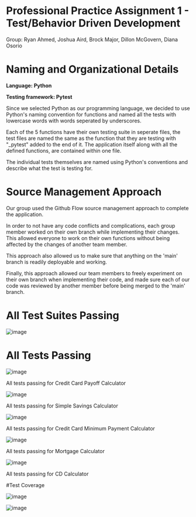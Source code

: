 # Professional Practice Assignment 1 - Test/Behavior Driven Development 

Group: Ryan Ahmed, Joshua Aird, Brock Major, Dillon McGovern, Diana Osorio


# Naming and Organizational Details

**Language: Python**

**Testing framework: Pytest**

Since we selected Python as our programming language, we decided to use Python's naming convention for functions and named all the tests with lowercase words with words seperated by underscores.

Each of the 5 functions have their own testing suite in seperate files, the test files are named the same as the function that they are testing with "_pytest" added to the end of it. The application itself along with all the defined functions, are contained within one file.

The individual tests themselves are named using Python's conventions and describe what the test is testing for.

# Source Management Approach

Our group used the Github Flow source management approach to complete the application.

In order to not have any code conflicts and complications, each group member worked on their own branch while implementing their changes. This allowed everyone to work on their own functions without being affected by the changes of another team member.

This approach also allowed us to make sure that anything on the 'main' branch is readily deployable and working.

Finally, this approach allowed our team members to freely experiment on their own branch when implementing their code, and made sure each of our code was reviewed by another member before being merged to the 'main' branch.

# All Test Suites Passing

![image](https://user-images.githubusercontent.com/44078719/136881029-d6bd2f97-b3e7-450b-abda-0bfdb3e2624c.png)

# All Tests Passing

![image](https://user-images.githubusercontent.com/44078719/136879750-2ec0a8cc-c66e-49cd-a2ee-bb462a7a40ff.png)

All tests passing for Credit Card Payoff Calculator

![image](https://user-images.githubusercontent.com/44078719/136880132-2ed1e9e6-e92f-4756-aae3-a8ad04cbfd48.png)

All tests passing for Simple Savings Calculator

![image](https://user-images.githubusercontent.com/44078719/136879621-99181a25-213f-451b-8387-f7f476d9e8f7.png)

All tests passing for Credit Card Minimum Payment Calculator

![image](https://user-images.githubusercontent.com/44078719/136879953-7096849d-c947-4b62-b2cb-5fc24e4205ed.png)

All tests passing for Mortgage Calculator 

![image](https://user-images.githubusercontent.com/44078719/136880394-c8949cf9-867c-40c1-8eac-ea9d569f3bb8.png)

All tests passing for CD Calculator

#Test Coverage

![image](https://user-images.githubusercontent.com/44078719/136881802-9c7fd593-0da9-4f79-906b-ae4e53dce6c1.png)

![image](https://user-images.githubusercontent.com/44078719/136881957-ddc8c70a-81da-4357-9d44-070e6cc7a3a7.png)

